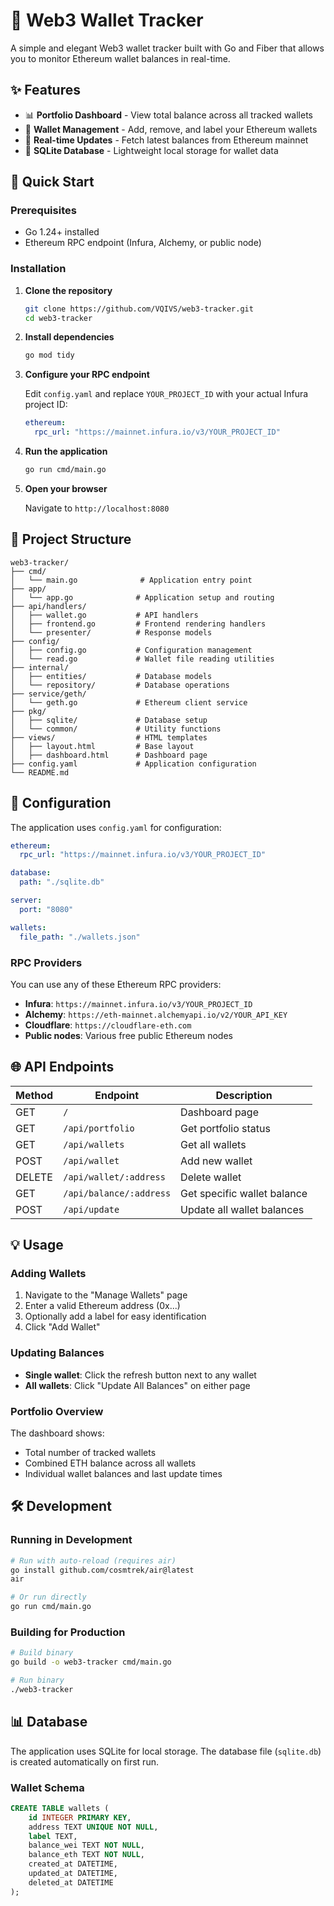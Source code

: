 # 🔗 Web3 Wallet Tracker

A simple and elegant Web3 wallet tracker built with Go and Fiber that allows you to monitor Ethereum wallet balances in real-time.

## ✨ Features

- 📊 **Portfolio Dashboard** - View total balance across all tracked wallets
- 💼 **Wallet Management** - Add, remove, and label your Ethereum wallets
- 🔄 **Real-time Updates** - Fetch latest balances from Ethereum mainnet
- 💾 **SQLite Database** - Lightweight local storage for wallet data

## 🚀 Quick Start

### Prerequisites

- Go 1.24+ installed
- Ethereum RPC endpoint (Infura, Alchemy, or public node)

### Installation

1. **Clone the repository**
   ```bash
   git clone https://github.com/VQIVS/web3-tracker.git
   cd web3-tracker
   ```

2. **Install dependencies**
   ```bash
   go mod tidy
   ```

3. **Configure your RPC endpoint**
   
   Edit `config.yaml` and replace `YOUR_PROJECT_ID` with your actual Infura project ID:
   ```yaml
   ethereum:
     rpc_url: "https://mainnet.infura.io/v3/YOUR_PROJECT_ID"
   ```

4. **Run the application**
   ```bash
   go run cmd/main.go
   ```

5. **Open your browser**
   
   Navigate to `http://localhost:8080`

## 📁 Project Structure

```
web3-tracker/
├── cmd/
│   └── main.go              # Application entry point
├── app/
│   └── app.go              # Application setup and routing
├── api/handlers/
│   ├── wallet.go           # API handlers
│   ├── frontend.go         # Frontend rendering handlers
│   └── presenter/          # Response models
├── config/
│   ├── config.go           # Configuration management
│   └── read.go             # Wallet file reading utilities
├── internal/
│   ├── entities/           # Database models
│   └── repository/         # Database operations
├── service/geth/
│   └── geth.go             # Ethereum client service
├── pkg/
│   ├── sqlite/             # Database setup
│   └── common/             # Utility functions
├── views/                  # HTML templates
│   ├── layout.html         # Base layout
│   ├── dashboard.html      # Dashboard page
├── config.yaml             # Application configuration
└── README.md
```

## 🔧 Configuration

The application uses `config.yaml` for configuration:

```yaml
ethereum:
  rpc_url: "https://mainnet.infura.io/v3/YOUR_PROJECT_ID"

database:
  path: "./sqlite.db"

server:
  port: "8080"

wallets:
  file_path: "./wallets.json"
```

### RPC Providers

You can use any of these Ethereum RPC providers:

- **Infura**: `https://mainnet.infura.io/v3/YOUR_PROJECT_ID`
- **Alchemy**: `https://eth-mainnet.alchemyapi.io/v2/YOUR_API_KEY`
- **Cloudflare**: `https://cloudflare-eth.com`
- **Public nodes**: Various free public Ethereum nodes

## 🌐 API Endpoints

| Method | Endpoint | Description |
|--------|----------|-------------|
| GET | `/` | Dashboard page |
| GET | `/api/portfolio` | Get portfolio status |
| GET | `/api/wallets` | Get all wallets |
| POST | `/api/wallet` | Add new wallet |
| DELETE | `/api/wallet/:address` | Delete wallet |
| GET | `/api/balance/:address` | Get specific wallet balance |
| POST | `/api/update` | Update all wallet balances |

## 💡 Usage

### Adding Wallets

1. Navigate to the "Manage Wallets" page
2. Enter a valid Ethereum address (0x...)
3. Optionally add a label for easy identification
4. Click "Add Wallet"

### Updating Balances

- **Single wallet**: Click the refresh button next to any wallet
- **All wallets**: Click "Update All Balances" on either page

### Portfolio Overview

The dashboard shows:
- Total number of tracked wallets
- Combined ETH balance across all wallets
- Individual wallet balances and last update times

## 🛠️ Development

### Running in Development

```bash
# Run with auto-reload (requires air)
go install github.com/cosmtrek/air@latest
air

# Or run directly
go run cmd/main.go
```

### Building for Production

```bash
# Build binary
go build -o web3-tracker cmd/main.go

# Run binary
./web3-tracker
```

## 📊 Database

The application uses SQLite for local storage. The database file (`sqlite.db`) is created automatically on first run.

### Wallet Schema

```sql
CREATE TABLE wallets (
    id INTEGER PRIMARY KEY,
    address TEXT UNIQUE NOT NULL,
    label TEXT,
    balance_wei TEXT NOT NULL,
    balance_eth TEXT NOT NULL,
    created_at DATETIME,
    updated_at DATETIME,
    deleted_at DATETIME
);
```
